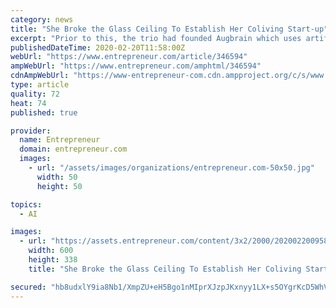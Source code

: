 ```yaml
---
category: news
title: "She Broke the Glass Ceiling To Establish Her Coliving Start-up"
excerpt: "Prior to this, the trio had founded Augbrain which uses artificial intelligence (AI) in education. However, the product was too complicated for ... Zolostays has raised $37 million in total till date. Choudhry revealed that the start-up is in advanced talks with new investors to raise up to $100 million for Series C round through a mix of ..."
publishedDateTime: 2020-02-20T11:58:00Z
webUrl: "https://www.entrepreneur.com/article/346594"
ampWebUrl: "https://www.entrepreneur.com/amphtml/346594"
cdnAmpWebUrl: "https://www-entrepreneur-com.cdn.ampproject.org/c/s/www.entrepreneur.com/amphtml/346594"
type: article
quality: 72
heat: 74
published: true

provider:
  name: Entrepreneur
  domain: entrepreneur.com
  images:
    - url: "/assets/images/organizations/entrepreneur.com-50x50.jpg"
      width: 50
      height: 50

topics:
  - AI

images:
  - url: "https://assets.entrepreneur.com/content/3x2/2000/20200220095801-Snehaedited.jpeg?width=600&crop=16:9"
    width: 600
    height: 338
    title: "She Broke the Glass Ceiling To Establish Her Coliving Start-up"

secured: "hb8udxlY9ia8Nb1/XmpZU+eH5Bgo1nMIprXJzpJKxnyy1LX+s5OYgrKcD5WhVRIWPBU1lKMZmWZFdbR7RWLEWxF3zGB46wrGoixSE+ntTrC3Z7nUxcvEKGBy3PVastnNHCRSQsR0M1M64uo96A+l3ogskbIfNs5L5S7NgQ4si+NIRC/Q1AdmO8f/EgXKDxA8EbJ+zP5HI5VYkcJnyXVFGTcUiOd6+tH783W4lZXUyPi4vbhUFLM0jZGMJqPCW4qgEE1YIpud1y5sH1nKWAYEpqX8LRyUxrazFlSN9dI0XLPyo/gzVYrcTYv3E9haAXPKr8gNXnVTNzmyBZ9YLGupDBSwl7rP+IePcSsYFQvplABGNW1uwd1z0RqHpJ0qR3jxJ7aJ+ObKWPp3AcV4DqvN6b/mZXdzqzmY/X9GNl2meJVlkssM+P+tG/vyDitVD5j4h2sR1av6+U4a39FPG4P0LO49q4IdqVEbqOnIcrtEPho=;t9luL/XONW3ujBYqYU3Y8A=="
---
```


